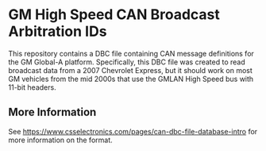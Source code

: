 GM High Speed CAN Broadcast Arbitration IDs
==================================
This repository contains a DBC file containing CAN message definitions for the 
GM Global-A platform. Specifically, this DBC file was created to read broadcast data
from a 2007 Chevrolet Express, but it should work on most GM vehicles from the mid 2000s 
that use the GMLAN High Speed bus with 11-bit headers.

More Information
----------------
See https://www.csselectronics.com/pages/can-dbc-file-database-intro for more information on the format.



